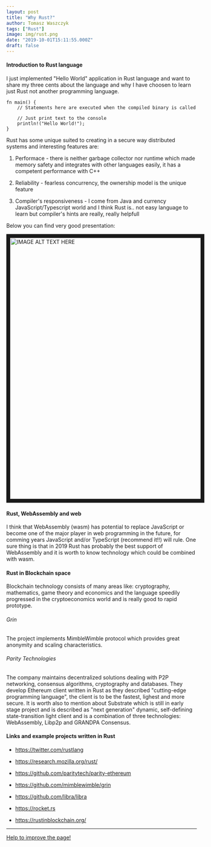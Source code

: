 ```yaml
---
layout: post
title: "Why Rust?"
author: Tomasz Waszczyk
tags: ["Rust"]
image: img/rust.png
date: "2019-10-01T15:11:55.000Z"
draft: false
---
```


#### Introduction to Rust language

I just implemented "Hello World" application in Rust language and want to share my three cents about the language and why I have choosen to learn just Rust not another programming language.

```// This is the main function
fn main() {
    // Statements here are executed when the compiled binary is called

    // Just print text to the console
    println!("Hello World!");
}
```

Rust has some unique suited to creating in a secure way distributed systems and interesting features are:

1. Performace - there is neither garbage collector nor runtime which made memory safety and integrates with other languages easily, it has a competent performance with C++

2. Reliability - fearless concurrency, the ownership model is the unique feature

3. Compiler's responsiveness - I come from Java and currency JavaScript/Typescript world and I think Rust is.. not easy language to learn but compiler's hints are really, really helpfull

Below you can find very good presentation:

<a href="http://www.youtube.com/watch?feature=player_embedded&v=A3AdN7U24iU
" target="_blank"><img src="http://img.youtube.com/vi/A3AdN7U24iU/0.jpg"
alt="IMAGE ALT TEXT HERE" width="840" height="690" border="10" /></a>

#### Rust, WebAssembly and web

I think that WebAssembly (wasm) has potential to replace JavaScript or become one of the major player in web programming in the future, for comming years JavaScript and/or TypeScript (recommend it!!) will rule. One sure thing is that in 2019 Rust has probably the best support of WebAssembly and it is worth to know technology which could be combined with wasm.

#### Rust in Blockchain space

Blockchain technology consists of many areas like: cryptography, mathematics, game theory and economics and the language speedily progressed in the cryptoeconomics world and is really good to rapid prototype.

###### Grin

The project implements MimbleWimble protocol which provides great anonymity and scaling characteristics.

###### Parity Technologies

The company maintains decentralized solutions dealing with P2P networking, consensus algorithms, cryptography and databases. They develop Ethereum client written in Rust as they described "cutting-edge programming language", the client is to be the fastest, lighest and more secure. It is worth also to mention about Substrate which is still in early stage project and is described as "next generation" dynamic, self-defining state-transition light client and is a combination of three technologies: WebAssembly, Libp2p and GRANDPA Consensus.

#### Links and example projects written in Rust

* https://twitter.com/rustlang

* https://research.mozilla.org/rust/

* https://github.com/paritytech/parity-ethereum

* https://github.com/mimblewimble/grin

* https://github.com/libra/libra

* https://rocket.rs

* https://rustinblockchain.org/

---

<a href="https://github.com/thirdwave-network/thirdwave-network-website/tree/master/src/content/why-rust.md" target="_blank">Help to improve the page!</a>
